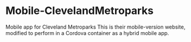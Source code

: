Mobile-ClevelandMetroparks
==========================

Mobile app for Cleveland Metroparks
This is their mobile-version website, modified to perform in a Cordova container as a hybrid mobile app.

